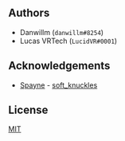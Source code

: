 ## Authors

* Danwillm (`danwillm#8254`)
* Lucas VRTech (`LucidVR#0001`)

## Acknowledgements

* [Spayne](https://github.com/spayne) - [soft_knuckles](https://github.com/spayne/soft_knuckles)

## License
[MIT](https://choosealicense.com/licenses/mit/)
